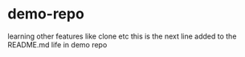 # demo-repo
learning other features like clone etc
this is the next line added to the README.md life in demo repo
